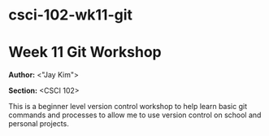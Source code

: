 # csci-102-wk11-git

# Week 11 Git Workshop

**Author:** <"Jay Kim">
  
**Section:** <CSCI 102>


This is a beginner level version control workshop to help learn basic git commands and processes to allow me to use version control on school and personal projects.
